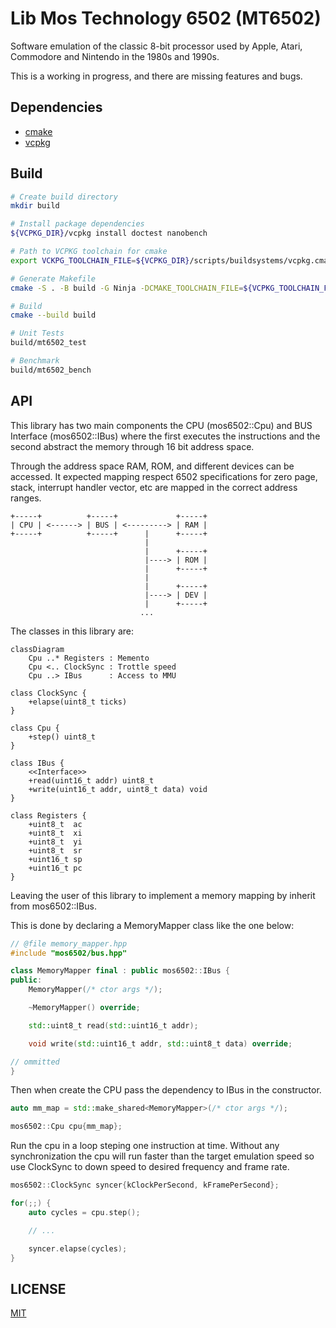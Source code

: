 # Lib Mos Technology 6502 (MT6502)

Software emulation of the classic 8-bit processor used by Apple, Atari,
Commodore and Nintendo in the 1980s and 1990s.

This is a working in progress, and there are missing features and bugs.

## Dependencies

* [cmake](https://cmake.org/)
* [vcpkg](https://vcpkg.io/en/index.html)


## Build

```bash
# Create build directory
mkdir build

# Install package dependencies
${VCPKG_DIR}/vcpkg install doctest nanobench

# Path to VCPKG toolchain for cmake
export VCKPG_TOOLCHAIN_FILE=${VCPKG_DIR}/scripts/buildsystems/vcpkg.cmake

# Generate Makefile
cmake -S . -B build -G Ninja -DCMAKE_TOOLCHAIN_FILE=${VCPKG_TOOLCHAIN_FILE} -DCMAKE_BUILD_TYPE=Release

# Build
cmake --build build

# Unit Tests
build/mt6502_test

# Benchmark
build/mt6502_bench
```

## API

This library has two main components the CPU (mos6502::Cpu) and BUS Interface
(mos6502::IBus) where the first executes the instructions and the second
abstract the memory through 16 bit address space.

Through the address space RAM, ROM, and different devices can be accessed. It
expected mapping respect 6502 specifications for zero page, stack, interrupt
handler vector, etc are mapped in the correct address ranges.

```
+-----+          +-----+             +-----+
| CPU | <------> | BUS | <---------> | RAM |
+-----+          +-----+      |      +-----+
                              |
                              |      +-----+
                              |----> | ROM |
                              |      +-----+
                              |
                              |      +-----+
                              |----> | DEV |
                              |      +-----+
                             ...
```

The classes in this library are:

```mermaid
classDiagram
    Cpu ..* Registers : Memento
    Cpu <.. ClockSync : Trottle speed
    Cpu ..> IBus      : Access to MMU

class ClockSync {
    +elapse(uint8_t ticks)
}

class Cpu {
    +step() uint8_t
}

class IBus {
    <<Interface>>
    +read(uint16_t addr) uint8_t
    +write(uint16_t addr, uint8_t data) void
}

class Registers {
    +uint8_t  ac
    +uint8_t  xi
    +uint8_t  yi
    +uint8_t  sr
    +uint16_t sp
    +uint16_t pc
}
```

Leaving the user of this library to implement a memory mapping by inherit from mos6502::IBus.

This is done by declaring a MemoryMapper class like the one below:

```cpp
// @file memory_mapper.hpp
#include "mos6502/bus.hpp"

class MemoryMapper final : public mos6502::IBus {
public:
    MemoryMapper(/* ctor args */);

    ~MemoryMapper() override;

    std::uint8_t read(std::uint16_t addr);

    void write(std::uint16_t addr, std::uint8_t data) override;

// ommitted
}
```

Then when create the CPU pass the dependency to IBus in the constructor.


```cpp
auto mm_map = std::make_shared<MemoryMapper>(/* ctor args */);

mos6502::Cpu cpu{mm_map};
```

Run the cpu in a loop steping one instruction at time. Without any
synchronization the cpu will run faster than the target emulation
speed so use ClockSync to down speed to desired frequency and
frame rate.

```cpp
mos6502::ClockSync syncer{kClockPerSecond, kFramePerSecond};

for(;;) {
    auto cycles = cpu.step();

    // ...

    syncer.elapse(cycles);
}
```

## LICENSE

[MIT](LICENSE.md)
